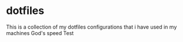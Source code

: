# dotfiles
This is a collection of my dotfiles configurations that i have used in my machines
God's speed
Test
